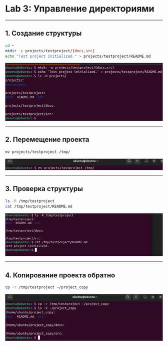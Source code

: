 # Lab 3: Управление директориями

---

## 1. Создание структуры

```bash
cd ~
mkdir -p projects/testproject/{docs,src}
echo "Test project initialized." > projects/testproject/README.md
```

![mkdir](images/mkdir.png)

* * *

## 2. Перемещение проекта

```bash
mv projects/testproject /tmp/
```

![mv](images/mv.png)

* * *

## 3. Проверка структуры

```bash
ls -R /tmp/testproject
cat /tmp/testproject/README.md
```

![ls](images/ls.png)

* * *

## 4. Копирование проекта обратно

```bash
cp -r /tmp/testproject ~/project_copy
```

![cp](images/cp.png)

